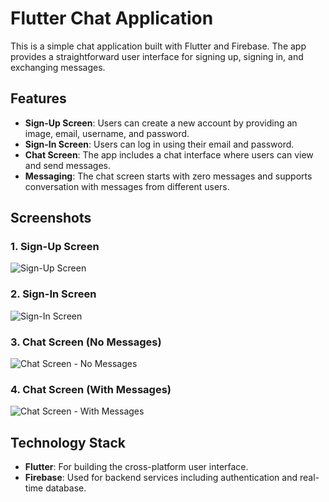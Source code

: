 
# Flutter Chat Application

This is a simple chat application built with Flutter and Firebase. The app provides a straightforward user interface for signing up, signing in, and exchanging messages.

## Features

- **Sign-Up Screen**: Users can create a new account by providing an image, email, username, and password.
- **Sign-In Screen**: Users can log in using their email and password.
- **Chat Screen**: The app includes a chat interface where users can view and send messages.
- **Messaging**: The chat screen starts with zero messages and supports conversation with messages from different users.

## Screenshots

### 1. Sign-Up Screen

![Sign-Up Screen](screenshots/signup_screen.png)

### 2. Sign-In Screen
![Sign-In Screen](screenshots/signin_screen.png)

### 3. Chat Screen (No Messages)
![Chat Screen - No Messages](screenshots/chat_no_messages.png)

### 4. Chat Screen (With Messages)
![Chat Screen - With Messages](screenshots/chat_with_messages.png)


## Technology Stack

- **Flutter**: For building the cross-platform user interface.
- **Firebase**: Used for backend services including authentication and real-time database.




